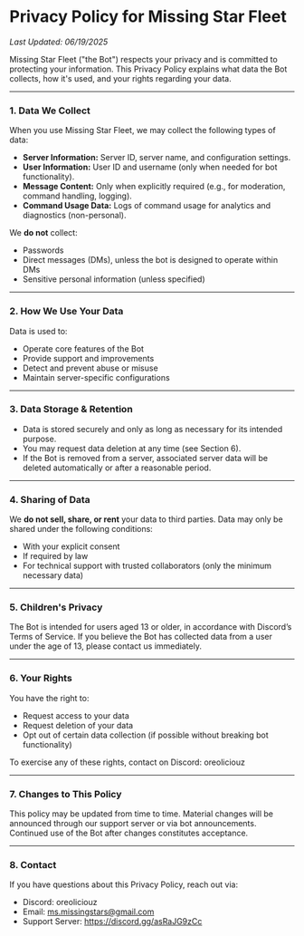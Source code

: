 # **Privacy Policy for Missing Star Fleet**

*Last Updated: 06/19/2025*

Missing Star Fleet ("the Bot") respects your privacy and is committed to protecting your information. This Privacy Policy explains what data the Bot collects, how it's used, and your rights regarding your data.

---

### 1. Data We Collect

When you use Missing Star Fleet, we may collect the following types of data:

* **Server Information:** Server ID, server name, and configuration settings.
* **User Information:** User ID and username (only when needed for bot functionality).
* **Message Content:** Only when explicitly required (e.g., for moderation, command handling, logging).
* **Command Usage Data:** Logs of command usage for analytics and diagnostics (non-personal).

We **do not** collect:

* Passwords
* Direct messages (DMs), unless the bot is designed to operate within DMs
* Sensitive personal information (unless specified)

---

### 2. How We Use Your Data

Data is used to:

* Operate core features of the Bot
* Provide support and improvements
* Detect and prevent abuse or misuse
* Maintain server-specific configurations

---

### 3. Data Storage & Retention

* Data is stored securely and only as long as necessary for its intended purpose.
* You may request data deletion at any time (see Section 6).
* If the Bot is removed from a server, associated server data will be deleted automatically or after a reasonable period.

---

### 4. Sharing of Data

We **do not sell, share, or rent** your data to third parties. Data may only be shared under the following conditions:

* With your explicit consent
* If required by law
* For technical support with trusted collaborators (only the minimum necessary data)

---

### 5. Children's Privacy

The Bot is intended for users aged 13 or older, in accordance with Discord’s Terms of Service. If you believe the Bot has collected data from a user under the age of 13, please contact us immediately.

---

### 6. Your Rights

You have the right to:

* Request access to your data
* Request deletion of your data
* Opt out of certain data collection (if possible without breaking bot functionality)

To exercise any of these rights, contact on Discord: oreoliciouz

---

### 7. Changes to This Policy

This policy may be updated from time to time. Material changes will be announced through our support server or via bot announcements. Continued use of the Bot after changes constitutes acceptance.

---

### 8. Contact

If you have questions about this Privacy Policy, reach out via:

* Discord: oreoliciouz
* Email: ms.missingstars@gmail.com
* Support Server: https://discord.gg/asRaJG9zCc
